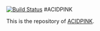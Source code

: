 [![Build Status](https://travis-ci.org/chrifpa/hackmopscom.svg?branch=master)](https://travis-ci.org/chrifpa/hackmopscom)
#ACIDPINK

This is the repository of [ACIDPINK][ap].

[ap]:http://acid.pink
